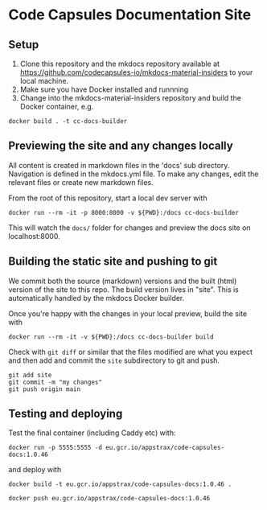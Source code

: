 # Code Capsules Documentation Site

## Setup

1. Clone this repository and the mkdocs repository available at https://github.com/codecapsules-io/mkdocs-material-insiders to your local machine.
2. Make sure you have Docker installed and runnning
3. Change into the mkdocs-material-insiders repository and build the Docker container, e.g. 

```
docker build . -t cc-docs-builder
```

## Previewing the site and any changes locally

All content is created in markdown files in the 'docs' sub directory. Navigation is defined in the mkdocs.yml file. To make any changes, edit 
the relevant files or create new markdown files.

From the root of this repository, start a local dev server with 

```
docker run --rm -it -p 8000:8000 -v ${PWD}:/docs cc-docs-builder
```

This will watch the `docs/` folder for changes and preview the docs site on localhost:8000.

## Building the static site and pushing to git

We commit both the source (markdown) versions and the built (html) version of the site to this repo. The build version lives in "site". This is 
automatically handled by the mkdocs Docker builder.

Once you're happy with the changes in your local preview, build the site with

```
docker run --rm -it -v ${PWD}:/docs cc-docs-builder build
```

Check with `git diff` or similar that the files modified are what you expect and then add and commit the `site` subdirectory to git and push.

```
git add site
git commit -m "my changes"
git push origin main
```

## Testing and deploying 

Test the final container (including Caddy etc) with:

```
docker run -p 5555:5555 -d eu.gcr.io/appstrax/code-capsules-docs:1.0.46
```

and deploy with

```
docker build -t eu.gcr.io/appstrax/code-capsules-docs:1.0.46 .
```

```
docker push eu.gcr.io/appstrax/code-capsules-docs:1.0.46
```
